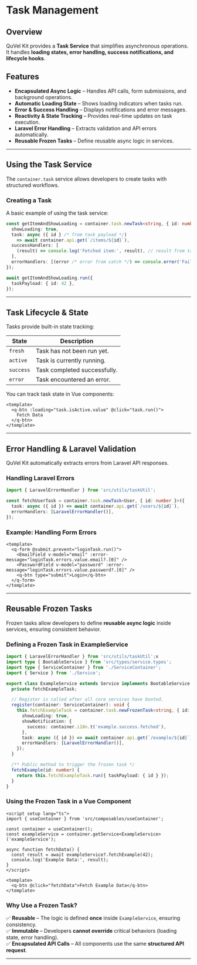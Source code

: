 # Task Management

## Overview

QuVel Kit provides a **Task Service** that simplifies asynchronous operations. It handles **loading states, error handling, success notifications, and lifecycle hooks**.

## Features

- **Encapsulated Async Logic** – Handles API calls, form submissions, and background operations.
- **Automatic Loading State** – Shows loading indicators when tasks run.
- **Error & Success Handling** – Displays notifications and error messages.
- **Reactivity & State Tracking** – Provides real-time updates on task execution.
- **Laravel Error Handling** – Extracts validation and API errors automatically.
- **Reusable Frozen Tasks** – Define reusable async logic in services.

---

## Using the Task Service

The `container.task` service allows developers to create tasks with structured workflows.

### **Creating a Task**

A basic example of using the task service:

```ts
const getItemAndShowLoading = container.task.newTask<string, { id: number }>({
  showLoading: true,
  task: async ({ id } /* from task payload */) 
    => await container.api.get(`/items/${id}`),
  successHandlers: [
    (result) => console.log('Fetched item:', result), // result from task
  ],
  errorHandlers: [(error /* error from catch */) => console.error('Failed to fetch item:', error)],
});

await getItemAndShowLoading.run({
  taskPayload: { id: 42 },
});
```

---

## **Task Lifecycle & State**

Tasks provide built-in state tracking:

| State       | Description |
|------------|------------|
| `fresh`    | Task has not been run yet. |
| `active`   | Task is currently running. |
| `success`  | Task completed successfully. |
| `error`    | Task encountered an error. |

You can track task state in Vue components:

```vue
<template>
  <q-btn :loading="task.isActive.value" @click="task.run()">
    Fetch Data
  </q-btn>
</template>
```

---

## **Error Handling & Laravel Validation**

QuVel Kit automatically extracts errors from Laravel API responses.

### **Handling Laravel Errors**

```ts
import { LaravelErrorHandler } from 'src/utils/taskUtil';

const fetchUserTask = container.task.newTask<User, { id: number }>({
  task: async ({ id }) => await container.api.get(`/users/${id}`),
  errorHandlers: [LaravelErrorHandler()],
});
```

### **Example: Handling Form Errors**

```vue
<template>
  <q-form @submit.prevent="loginTask.run()">
    <EmailField v-model="email" :error-message="loginTask.errors.value.email?.[0]" />
    <PasswordField v-model="password" :error-message="loginTask.errors.value.password?.[0]" />
    <q-btn type="submit">Login</q-btn>
  </q-form>
</template>
```

---

## **Reusable Frozen Tasks**

Frozen tasks allow developers to define **reusable async logic** inside services, ensuring consistent behavior.

### **Defining a Frozen Task in ExampleService**

```ts
import { LaravelErrorHandler } from 'src/utils/taskUtil';x
import type { BootableService } from 'src/types/service.types';
import type { ServiceContainer } from './ServiceContainer';
import { Service } from './Service';

export class ExampleService extends Service implements BootableService {
  private fetchExampleTask;

  // Register is called after all core services have booted.
  register(container: ServiceContainer): void {
    this.fetchExampleTask = container.task.newFrozenTask<string, { id: number }>({
      showLoading: true,
      showNotification: {
        success: container.i18n.t('example.success.fetched'),
      },
      task: async ({ id }) => await container.api.get(`/example/${id}`),
      errorHandlers: [LaravelErrorHandler()],
    });
  }

  /** Public method to trigger the frozen task */
  fetchExample(id: number) {
    return this.fetchExampleTask.run({ taskPayload: { id } });
  }
}
```

### **Using the Frozen Task in a Vue Component**

```vue
<script setup lang="ts">
import { useContainer } from 'src/composables/useContainer';

const container = useContainer();
const exampleService = container.getService<ExampleService>('exampleService');

async function fetchData() {
  const result = await exampleService?.fetchExample(42);
  console.log('Example Data:', result);
}
</script>

<template>
  <q-btn @click="fetchData">Fetch Example Data</q-btn>
</template>
```

### **Why Use a Frozen Task?**

✅ **Reusable** – The logic is defined **once** inside `ExampleService`, ensuring consistency.  
✅ **Immutable** – Developers **cannot override** critical behaviors (loading state, error handling).  
✅ **Encapsulated API Calls** – All components use the same **structured API request**.  

---

